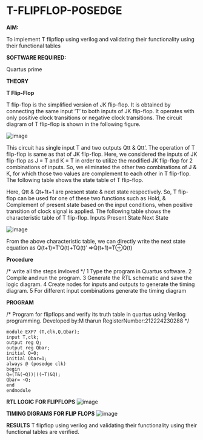 # T-FLIPFLOP-POSEDGE

**AIM:**

To implement  T flipflop using verilog and validating their functionality using their functional tables

**SOFTWARE REQUIRED:**

Quartus prime

**THEORY**

**T Flip-Flop**

T flip-flop is the simplified version of JK flip-flop. It is obtained by connecting the same input ‘T’ to both inputs of JK flip-flop. It operates with only positive clock transitions or negative clock transitions. The circuit diagram of T flip-flop is shown in the following figure.

![image](https://github.com/naavaneetha/T-FLIPFLOP-POSEDGE/assets/154305477/458a68fe-2d08-4a9d-ac4f-7ae0480ce0bd)

 
This circuit has single input T and two outputs Qtt & Qtt’. The operation of T flip-flop is same as that of JK flip-flop. Here, we considered the inputs of JK flip-flop as J = T and K = T in order to utilize the modified JK flip-flop for 2 combinations of inputs. So, we eliminated the other two combinations of J & K, for which those two values are complement to each other in T flip-flop. The following table shows the state table of T flip-flop.

Here, Qtt & Qt+1t+1 are present state & next state respectively. So, T flip-flop can be used for one of these two functions such as Hold, & Complement of present state based on the input conditions, when positive transition of clock signal is applied. The following table shows the characteristic table of T flip-flop. Inputs Present State Next State

![image](https://github.com/naavaneetha/T-FLIPFLOP-POSEDGE/assets/154305477/cdd7fb32-539f-4b66-bb8d-f305a153c886)

 
From the above characteristic table, we can directly write the next state equation as Q(t+1)=T′Q(t)+TQ(t)′ ⇒Q(t+1)=T⊕Q(t)

**Procedure**

/* write all the steps invloved */
1 Type the program in Quartus software.
2 Compile and run the program.
3 Generate the RTL schematic and save the logic diagram.
4 Create nodes for inputs and outputs to generate the timing diagram.
5 For different input combinations generate the timing diagram

**PROGRAM**

/* Program for flipflops and verify its truth table in quartus using Verilog programming. Developed by:M tharun RegisterNumber:212224230288
*/
```
module EXP7 (T,clk,Q,Qbar);
input T,clk;
output reg Q;
output reg Qbar;
initial Q=0;
initial Qbar=1;
always @ (posedge clk)
begin 
Q=(T&(~Q))|((~T)&Q);
Qbar= ~Q;
end
endmodule
```
**RTL LOGIC FOR FLIPFLOPS**
![image](https://github.com/user-attachments/assets/62f0d995-8ef6-4505-ac47-fa7f6bd5806e)


**TIMING DIGRAMS FOR FLIP FLOPS**
![image](https://github.com/user-attachments/assets/32ae49a0-e018-498c-94d5-cd98c2539eb6)


**RESULTS**
T flipflop using verilog and validating their functionality using their functional tables are verified.
